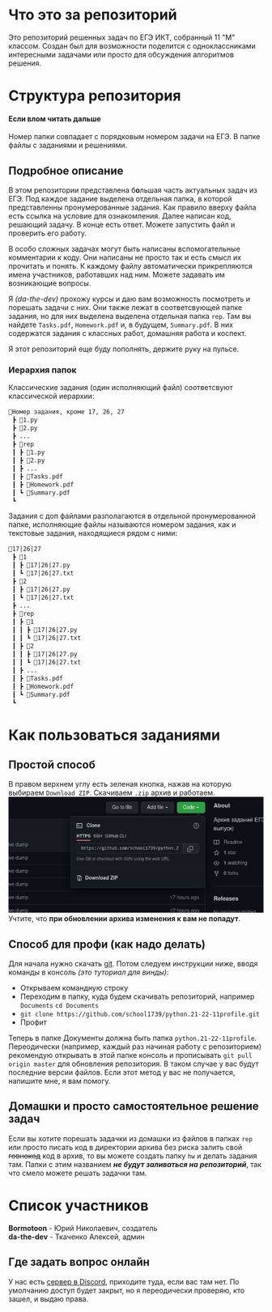 # Что это за репозиторий
Это репозиторий решенных задач по ЕГЭ ИКТ, собранный 11 "М" классом. Создан был для возможности поделится с одноклассниками интересными задачами или просто для обсуждения алгоритмов решения.

# Структура репозитория
#### Если влом читать дальше
Номер папки совпадает с порядковым номером задачи на ЕГЭ. В папке файлы с заданиями и решениями.

## Подробное описание
В этом репозитории представлена б**о**льшая часть актуальных задач из ЕГЭ. Под каждое задание выделена отдельная папка, в которой представленны пронумерованные задания. Как правило вверху файла есть ссылка на условие для ознакомления. Далее написан код, решающий задачу. В конце есть ответ. Можете запустить файл и проверить его работу.     

В особо сложных задачах могут быть написаны вспомогательные комментарии к коду. Они написаны не просто так и есть смысл их прочитать и понять. К каждому файлу автоматически прикрепляются имена участников, работавших над ним. Можете задавать им возникающие вопросы.   

Я *(da-the-dev)* прохожу курсы и даю вам возможность посмотреть и порешать задачи с них. Они также лежат в соответсвующей папке задания, но для них выделена выделена отдельная папка `rep`. Там вы найдете `Tasks.pdf`, `Homework.pdf` и, в будущем, `Summary.pdf`. В них содержатся задания с классных работ, домашняя работа и коспект. 

Я этот репозиторий еще буду пополнять, держите руку на пульсе.

###  Иерархия папок
Классические задания (один исполняющий файл) соответсвуют классической иерархии:
```
📂Номер задания, кроме 17, 26, 27
 ┣ 📜1.py
 ┣ 📜2.py
 ┣ ...
 ┣ 📂rep
 ┃ ┣ 📜1.py
 ┃ ┣ 📜2.py
 ┃ ┣ ...
 ┃ ┣ 📜Tasks.pdf
 ┃ ┣ 📜Homework.pdf
 ┃ ┗ 📜Summary.pdf
 ┗
```
Задания с доп файлами разполагаются в отдельной пронумерованной папке, исполняющие файлы называются номером задания, как и текстовые задания, находящиеся рядом с ними:
```
📂17|26|27
 ┣ 📂1
 ┃ ┣ 📜17|26|27.py 
 ┃ ┗ 📜17|26|27.txt 
 ┣ 📂2
 ┃ ┣ 📜17|26|27.py 
 ┃ ┗ 📜17|26|27.txt 
 ┣ ...
 ┣ 📂rep
 ┃ ┣ 📂1
 ┃ ┃ ┣ 📜17|26|27.py 
 ┃ ┃ ┗ 📜17|26|27.txt 
 ┃ ┣ 📂2
 ┃ ┃ ┣ 📜17|26|27.py 
 ┃ ┃ ┗ 📜17|26|27.txt 
 ┃ ┣ ...
 ┃ ┣ 📜Tasks.pdf
 ┃ ┣ 📜Homework.pdf
 ┃ ┗ 📜Summary.pdf
 ┗
 ```

# Как пользоваться заданиями
## Простой способ
В правом верхнем углу есть зеленая кнопка, нажав на которую выбираем `Download ZIP`. Скачиваем `.zip` архив и работаем.
![Фотка зеленой кнопки](https://github.com/school1739/python.21-22-11profile/blob/main/assets/images/download.png)
Учтите, что __при обновлении архива изменения к вам не попадут__.

## Способ для профи (как надо делать)
Для начала нужно скачать [git](https://git-scm.com/downloads). Потом следуем инструкции ниже, вводя команды в консоль *(это туториал для винды)*:   
- Открываем командную строку
- Переходим в папку, куда будем скачивать репозиторий, например `Documents`
  `cd Documents`
- `git clone https://github.com/school1739/python.21-22-11profile.git`
- Профит

Теперь в папке Документы должна быть папка `python.21-22-11profile`. Переодически (например, каждый раз начиная работу с репозиторием) рекомендую открывать в этой папке консоль и прописывать `git pull origin master` для обновления репозитория. В таком случае у вас будут последние версии файлов.
Если этот метод у вас не получается, напишите мне, я вам помогу.

## Домашки и просто самостоятельное решение задач
Если вы хотите порешать задачки из домашки из файлов в папках `rep` или просто писать код в директории архива без риска залить свой ~~говнокод~~ код в архив, то вы можете создать папку `hw` и делать задания там. Папки с этим названием __*не будут заливаться на репозиторий*__, так что смело можете решать задачки там.

# Список участников
**Bormotoon** - Юрий Николаевич, создатель     
**da-the-dev** - Ткаченко Алексей, админ


## Где задать вопрос онлайн
У нас есть [сервер в Discord](https://discord.gg/5uKbhhZARz), приходите туда, если вас там нет. По умолчанию доступ будет закрыт, но я переодически проверяю, кто зашел, и выдаю права.
